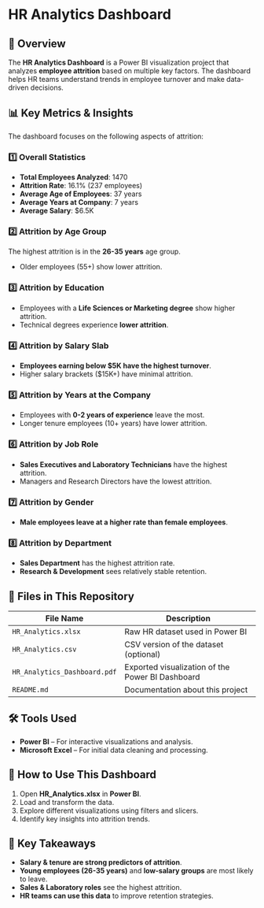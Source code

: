 # HR Analytics Dashboard

## 📌 Overview
The **HR Analytics Dashboard** is a Power BI visualization project that analyzes **employee attrition** based on multiple key factors. The dashboard helps HR teams understand trends in employee turnover and make data-driven decisions.

## 📊 Key Metrics & Insights
The dashboard focuses on the following aspects of attrition:

### 1️⃣ **Overall Statistics**
- **Total Employees Analyzed**: 1470
- **Attrition Rate**: 16.1% (237 employees)
- **Average Age of Employees**: 37 years
- **Average Years at Company**: 7 years
- **Average Salary**: $6.5K

### 2️⃣ **Attrition by Age Group**
The highest attrition is in the **26-35 years** age group.
- Older employees (55+) show lower attrition.

### 3️⃣ **Attrition by Education**
- Employees with a **Life Sciences or Marketing degree** show higher attrition.
- Technical degrees experience **lower attrition**.

### 4️⃣ **Attrition by Salary Slab**
- **Employees earning below $5K have the highest turnover**.
- Higher salary brackets ($15K+) have minimal attrition.

### 5️⃣ **Attrition by Years at the Company**
- Employees with **0-2 years of experience** leave the most.
- Longer tenure employees (10+ years) have lower attrition.

### 6️⃣ **Attrition by Job Role**
- **Sales Executives and Laboratory Technicians** have the highest attrition.
- Managers and Research Directors have the lowest attrition.

### 7️⃣ **Attrition by Gender**
- **Male employees leave at a higher rate than female employees**.

### 8️⃣ **Attrition by Department**
- **Sales Department** has the highest attrition rate.
- **Research & Development** sees relatively stable retention.

## 📂 Files in This Repository
| File Name                  | Description |
|----------------------------|-------------|
| `HR_Analytics.xlsx`        | Raw HR dataset used in Power BI |
| `HR_Analytics.csv`         | CSV version of the dataset (optional) |
| `HR_Analytics_Dashboard.pdf` | Exported visualization of the Power BI Dashboard |
| `README.md`                | Documentation about this project |

## 🛠️ Tools Used
- **Power BI** – For interactive visualizations and analysis.
- **Microsoft Excel** – For initial data cleaning and processing.

## 🚀 How to Use This Dashboard
1. Open **HR_Analytics.xlsx** in **Power BI**.
2. Load and transform the data.
3. Explore different visualizations using filters and slicers.
4. Identify key insights into attrition trends.

## 📢 Key Takeaways
- **Salary & tenure are strong predictors of attrition**.
- **Young employees (26-35 years)** and **low-salary groups** are most likely to leave.
- **Sales & Laboratory roles** see the highest attrition.
- **HR teams can use this data** to improve retention strategies.



